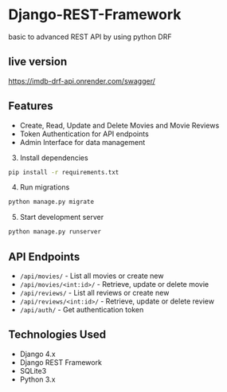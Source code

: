 # Django-REST-Framework

basic to advanced REST API by using python DRF

## live version

https://imdb-drf-api.onrender.com/swagger/

## Features

- Create, Read, Update and Delete Movies and Movie Reviews
- Token Authentication for API endpoints
- Admin Interface for data management

3. Install dependencies
```bash
pip install -r requirements.txt
```

4. Run migrations
```bash
python manage.py migrate
```

5. Start development server
```bash
python manage.py runserver
```

## API Endpoints

- `/api/movies/` - List all movies or create new
- `/api/movies/<int:id>/` - Retrieve, update or delete movie
- `/api/reviews/` - List all reviews or create new
- `/api/reviews/<int:id>/` - Retrieve, update or delete review
- `/api/auth/` - Get authentication token

## Technologies Used

- Django 4.x
- Django REST Framework
- SQLite3
- Python 3.x

